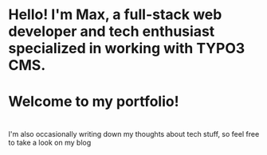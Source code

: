 # Hello! I'm Max, a full-stack web developer and tech enthusiast specialized in working with TYPO3 CMS.
#
# Welcome to my portfolio!
#

I'm also occasionally writing down my thoughts about tech stuff, so feel free to take a look on my blog